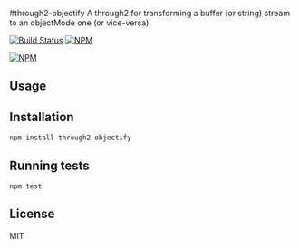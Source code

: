 #through2-objectify
A through2 for transforming a buffer (or string) stream to an objectMode one (or vice-versa).

[![Build Status](https://img.shields.io/travis/tec27/through2-objectify.png?style=flat)](https://travis-ci.org/tec27/through2-objectify)
[![NPM](https://img.shields.io/npm/v/through2-objectify.svg?style=flat)](https://www.npmjs.org/package/through2-objectify)

[![NPM](https://nodei.co/npm/through2-objectify.png)](https://www.npmjs.org/package/through2-objectify)

## Usage

## Installation
`npm install through2-objectify`

## Running tests
`npm test`

## License
MIT
